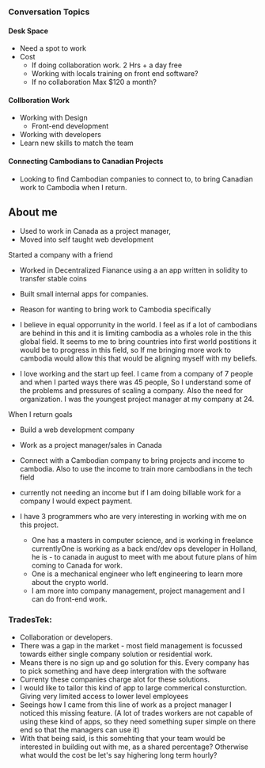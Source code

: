 

### Conversation Topics

#### Desk Space
- Need a spot to work 
- Cost
	- If doing collaboration work. 2 Hrs + a day free
	- Working with locals training on front end software? 
	- If no collaboration Max $120 a month?
#### Collboration Work
- Working with Design
	- Front-end development
- Working with developers
- Learn new skills to match the team

#### Connecting Cambodians to Canadian Projects
- Looking to find Cambodian companies to connect to, to bring Canadian work to Cambodia when I return. 


## About me
- Used to work in Canada as a project manager,
- Moved into self taught web development


Started a company with a friend
- Worked in Decentralized Fianance using a an app written in solidity to transfer stable coins 
- Built small internal apps for companies.


- Reason for wanting to bring work to Cambodia specifically
- I believe in equal opporrunity in the world. I feel as if a lot of cambodians are behind in this and it is limiting cambodia as a wholes role in the this global field. It seems to me to bring countries into first world postitions it would be to progress in this field, so If me bringing more work to cambodia would allow this that would be aligning myself with my beliefs. 
- I love working and the start up feel. I came from a company of 7 people and when I parted ways there was 45 people, So I understand some of the problems and pressures of scaling a company. Also the need for organization. I was the youngest project manager at my company at 24.

When I return goals

- Build a web development company 
- Work as a project manager/sales in Canada
- Connect with a Cambodian company to bring projects and income to cambodia. Also to use the income to train more cambodians in the tech field
- currently not needing an income but if I am doing billable work for a company I would expect payment. 

- I have 3 programmers who are very interesting in working with me on this project. 
	- One has a masters in computer science, and is working in freelance currentlyOne is working as a back end/dev ops developer in Holland, he is -  to canada in august to meet with me about future plans of him coming to Canada for work. 
	- One is a mechanical engineer who left engineering to learn more about the crypto world. 
	- I am more into company management, project management and I can do front-end work.

### TradesTek:

- Collaboration or developers. 
- There was a gap in the market - most field management is focussed towards either single company solution or residential work. 
- Means there is no sign up and go solution for this. Every company has to pick something and have deep intergration with the software
- Currenty these companies charge alot for these solutions. 
- I would like to tailor this kind of app to large commerical consturction. Giving very limited access to lower level employees
- Seeings how I came from this line of work as a project manager I noticed this missing feature. (A lot of trades workers are not capable of using these kind of apps, so they need something super simple on there end so that the managers can use it)
- With that being said, is this somehting that your team would be interested in building out with me, as a shared percentage? Otherwise what would the cost be let's say highering long term hourly? 
